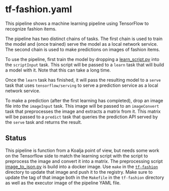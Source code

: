 # tf-fashion.yaml

This pipeline shows a machine learning pipeline using TensorFlow to
recognize fashion items.

The pipeline has two distinct chains of tasks.
The first chain is used to train the model and (once trained) serve
the model as a local network service.
The second chain is used to make predictions on images of fashion items.

To use the pipeline, first train the model by dropping a [learn_script.py](./tf-fashion/learn_script.py)
into the `scriptInput` task.
This script will be passed to a `learn` task that will build a model with it.
Note that this can take a long time.

Once the `learn` task has finished, it will pass the resulting model to a
`serve` task that uses `tensorflow/serving` to serve a prediction service
as a local network service.

To make a prediction (after the first learning has completed), drop an image
file into the `imageInput` task. This image will be passed to an `imageConvert`
task that preprocesses the image and extracts a matrix from it.
This matrix will be passed to a `predict` task that queries the prediction
API served by the `serve` task and returns the result.

## Status

This pipeline is function from a Koalja point of view, but needs some work
on the Tensorflow side to match the learning script with the script
to preprocess the image and convert it into a matrix.
The preprocessing script [image_to_json.py](./tf-fashion/image_to_json.py)
is build into a docker image. Use `make` in the [`tf-fashion`](./tf-fashion/)
directory to update that image and push it to the registry.
Make sure to update the tag of that image both in the `Makefile` in the `tf-fashion`
directory as well as the executor image of the pipeline YAML file.